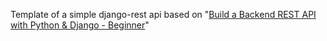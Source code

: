Template of a simple django-rest api based on 
"[Build a Backend REST API with Python & Django - Beginner](https://www.udemy.com/course/django-python/)"

